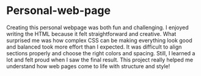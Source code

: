 # Personal-web-page
Creating this personal webpage was both fun and challenging. I enjoyed writing the HTML because it felt straightforward and creative. What surprised me was how complex CSS can be making everything look good and balanced took more effort than I expected. It was difficult to align sections properly and choose the right colors and spacing. Still, I learned a lot and felt proud when I saw the final result. This project really helped me understand how web pages come to life with structure and style!
